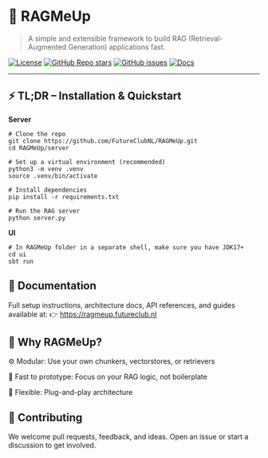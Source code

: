 # 🚀 RAGMeUp

> A simple and extensible framework to build RAG (Retrieval-Augmented Generation) applications fast.

[![License](https://img.shields.io/github/license/FutureClubNL/RAGMeUp?style=flat-square)](https://github.com/FutureClubNL/RAGMeUp/blob/main/LICENSE)
[![GitHub Repo stars](https://img.shields.io/github/stars/FutureClubNL/RAGMeUp?style=social)](https://github.com/FutureClubNL/RAGMeUp/stargazers)
[![GitHub issues](https://img.shields.io/github/issues/FutureClubNL/RAGMeUp?style=flat-square)](https://github.com/FutureClubNL/RAGMeUp/issues)
[![Docs](https://img.shields.io/badge/docs-Docusaurus-blueviolet?logo=readthedocs&style=flat-square)](https://ragmeup.futureclub.nl)

---

## ⚡ TL;DR – Installation & Quickstart

**Server**
```
# Clone the repo
git clone https://github.com/FutureClubNL/RAGMeUp.git
cd RAGMeUp/server

# Set up a virtual environment (recommended)
python3 -m venv .venv
source .venv/bin/activate

# Install dependencies
pip install -r requirements.txt

# Run the RAG server
python server.py
```

**UI**
```
# In RAGMeUp folder in a separate shell, make sure you have JDK17+
cd ui
sbt run
```

## 📘 Documentation
Full setup instructions, architecture docs, API references, and guides available at:
👉 https://ragmeup.futureclub.nl


## 🧠 Why RAGMeUp?

⚙️ Modular: Use your own chunkers, vectorstores, or retrievers

🚀 Fast to prototype: Focus on your RAG logic, not boilerplate

🧩 Flexible: Plug-and-play architecture

## 🤝 Contributing
We welcome pull requests, feedback, and ideas.
Open an issue or start a discussion to get involved.